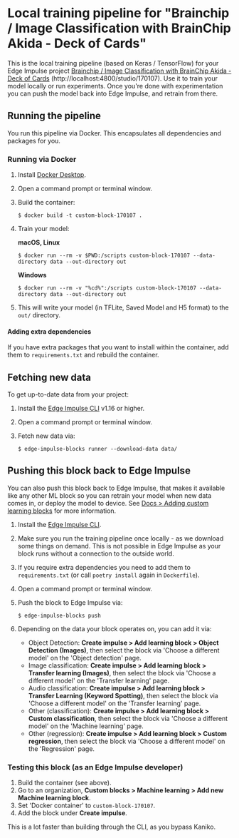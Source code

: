 # Local training pipeline for "Brainchip / Image Classification with BrainChip Akida - Deck of Cards"

This is the local training pipeline (based on Keras / TensorFlow) for your Edge Impulse project [Brainchip / Image Classification with BrainChip Akida - Deck of Cards](http://localhost:4800/studio/170107) (http://localhost:4800/studio/170107). Use it to train your model locally or run experiments. Once you're done with experimentation you can push the model back into Edge Impulse, and retrain from there.

## Running the pipeline

You run this pipeline via Docker. This encapsulates all dependencies and packages for you.

### Running via Docker

1. Install [Docker Desktop](https://www.docker.com/products/docker-desktop/).
2. Open a command prompt or terminal window.
3. Build the container:

    ```
    $ docker build -t custom-block-170107 .
    ```

4. Train your model:

    **macOS, Linux**

    ```
    $ docker run --rm -v $PWD:/scripts custom-block-170107 --data-directory data --out-directory out
    ```

    **Windows**

    ```
    $ docker run --rm -v "%cd%":/scripts custom-block-170107 --data-directory data --out-directory out
    ```

5. This will write your model (in TFLite, Saved Model and H5 format) to the `out/` directory.

#### Adding extra dependencies

If you have extra packages that you want to install within the container, add them to `requirements.txt` and rebuild the container.

## Fetching new data

To get up-to-date data from your project:

1. Install the [Edge Impulse CLI](https://docs.edgeimpulse.com/docs/edge-impulse-cli/cli-installation) v1.16 or higher.
2. Open a command prompt or terminal window.
3. Fetch new data via:

    ```
    $ edge-impulse-blocks runner --download-data data/
    ```

## Pushing this block back to Edge Impulse

You can also push this block back to Edge Impulse, that makes it available like any other ML block so you can retrain your model when new data comes in, or deploy the model to device. See [Docs > Adding custom learning blocks](https://docs.edgeimpulse.com/docs/edge-impulse-studio/organizations/adding-custom-transfer-learning-models) for more information.

1. Install the [Edge Impulse CLI](https://docs.edgeimpulse.com/docs/edge-impulse-cli/cli-installation).
2. Make sure you run the training pipeline once locally - as we download some things on demand. This is not possible in Edge Impulse as your block runs without a connection to the outside world.
3. If you require extra dependencies you need to add them to `requirements.txt` (or call `poetry install` again in `Dockerfile`).
4. Open a command prompt or terminal window.
5. Push the block to Edge Impulse via:

    ```
    $ edge-impulse-blocks push
    ```

6. Depending on the data your block operates on, you can add it via:
    * Object Detection: **Create impulse > Add learning block > Object Detection (Images)**, then select the block via 'Choose a different model' on the 'Object detection' page.
    * Image classification: **Create impulse > Add learning block > Transfer learning (Images)**, then select the block via 'Choose a different model' on the 'Transfer learning' page.
    * Audio classification: **Create impulse > Add learning block > Transfer Learning (Keyword Spotting)**, then select the block via 'Choose a different model' on the 'Transfer learning' page.
    * Other (classification): **Create impulse > Add learning block > Custom classification**, then select the block via 'Choose a different model' on the 'Machine learning' page.
    * Other (regression): **Create impulse > Add learning block > Custom regression**, then select the block via 'Choose a different model' on the 'Regression' page.

### Testing this block (as an Edge Impulse developer)

1. Build the container (see above).
2. Go to an organization, **Custom blocks > Machine learning > Add new Machine learning block**.
3. Set 'Docker container' to `custom-block-170107`.
4. Add the block under **Create impulse**.

This is a lot faster than building through the CLI, as you bypass Kaniko.
